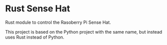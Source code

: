 # Rust Sense Hat

Rust module to control the Rasoberry Pi Sense Hat.

This project is based on the Python project with the same name, but instead uses Rust instead of Python.

